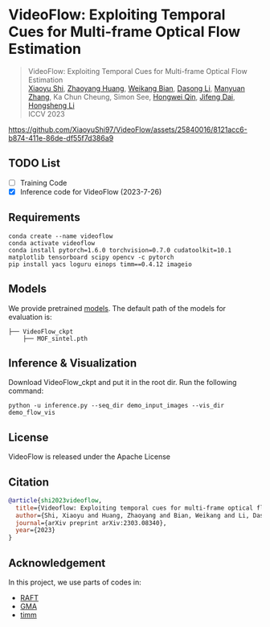 # VideoFlow: Exploiting Temporal Cues for Multi-frame Optical Flow Estimation
<!-- ### [Project Page](https://drinkingcoder.github.io/publication/flowformer/)  -->

> VideoFlow: Exploiting Temporal Cues for Multi-frame Optical Flow Estimation  
> [Xiaoyu Shi](https://xiaoyushi97.github.io/), [Zhaoyang Huang](https://drinkingcoder.github.io), [Weikang Bian](https://wkbian.github.io/), [Dasong Li](https://dasongli1.github.io/), [Manyuan Zhang](https://manyuan97.github.io/), Ka Chun Cheung, Simon See, [Hongwei Qin](http://qinhongwei.com/academic/), [Jifeng Dai](https://jifengdai.org/), [Hongsheng Li](https://www.ee.cuhk.edu.hk/~hsli/)  
> ICCV 2023



https://github.com/XiaoyuShi97/VideoFlow/assets/25840016/8121acc6-b874-411e-86de-df55f7d386a9



## TODO List
- [ ] Training Code
- [x] Inference code for VideoFlow (2023-7-26)

## Requirements
```shell
conda create --name videoflow
conda activate videoflow
conda install pytorch=1.6.0 torchvision=0.7.0 cudatoolkit=10.1 matplotlib tensorboard scipy opencv -c pytorch
pip install yacs loguru einops timm==0.4.12 imageio
```

## Models
We provide pretrained [models](https://drive.google.com/drive/folders/16YqDD_IQpzrVWvDHI9xK3kO0MaXnNIGx?usp=sharing). The default path of the models for evaluation is:
```Shell
├── VideoFlow_ckpt
    ├── MOF_sintel.pth

```

## Inference & Visualization
Download VideoFlow_ckpt and put it in the root dir. Run the following command:
```shell
python -u inference.py --seq_dir demo_input_images --vis_dir demo_flow_vis
```

<!-- ## Data Preparation
Similar to RAFT, to evaluate/train FlowFormer, you will need to download the required datasets. 
* [FlyingChairs](https://lmb.informatik.uni-freiburg.de/resources/datasets/FlyingChairs.en.html#flyingchairs)
* [FlyingThings3D](https://lmb.informatik.uni-freiburg.de/resources/datasets/SceneFlowDatasets.en.html)
* [Sintel](http://sintel.is.tue.mpg.de/)
* [KITTI](http://www.cvlibs.net/datasets/kitti/eval_scene_flow.php?benchmark=flow)
* [HD1K](http://hci-benchmark.iwr.uni-heidelberg.de/) (optional)

By default `datasets.py` will search for the datasets in these locations. You can create symbolic links to wherever the datasets were downloaded in the `datasets` folder

```Shell
├── datasets
    ├── Sintel
        ├── test
        ├── training
    ├── KITTI
        ├── testing
        ├── training
        ├── devkit
    ├── FlyingChairs_release
        ├── data
    ├── FlyingThings3D
        ├── frames_cleanpass
        ├── frames_finalpass
        ├── optical_flow
```

## Requirements
```shell
conda create --name flowformer
conda activate flowformer
conda install pytorch=1.6.0 torchvision=0.7.0 cudatoolkit=10.1 matplotlib tensorboard scipy opencv -c pytorch
pip install yacs loguru einops timm==0.4.12 imageio
```

## Training
The script will load the config according to the training stage. The trained model will be saved in a directory in `logs` and `checkpoints`. For example, the following script will load the config `configs/default.py`. The trained model will be saved as `logs/xxxx/final` and `checkpoints/chairs.pth`.
```shell
python -u train_FlowFormer.py --name chairs --stage chairs --validation chairs
```
To finish the entire training schedule, you can run:
```shell
./run_train.sh
```

## Models
We provide [models](https://drive.google.com/drive/folders/1K2dcWxaqOLiQ3PoqRdokrgWsGIf3yBA_?usp=sharing) trained in the four stages. The default path of the models for evaluation is:
```Shell
├── checkpoints
    ├── chairs.pth
    ├── things.pth
    ├── sintel.pth
    ├── kitti.pth
    ├── flowformer-small.pth 
    ├── things_kitti.pth
```
flowformer-small.pth is a small version of our flowformer. things_kitti.pth is the FlowFormer# introduced in our [supplementary](https://drinkingcoder.github.io/publication/flowformer/images/FlowFormer-supp.pdf), used for KITTI training set evaluation.

## Evaluation
The model to be evaluated is assigned by the `_CN.model` in the config file.

Evaluating the model on the Sintel training set and the KITTI training set. The corresponding config file is `configs/things_eval.py`.
```Shell
# with tiling technique
python evaluate_FlowFormer_tile.py --eval sintel_validation
python evaluate_FlowFormer_tile.py --eval kitti_validation --model checkpoints/things_kitti.pth
# without tiling technique
python evaluate_FlowFormer.py --dataset sintel
```
||with tile|w/o tile|
|----|-----|--------|
|clean|0.94|1.01|
|final|2.33|2.40|

Evaluating the small version model. The corresponding config file is `configs/small_things_eval.py`.
```Shell
# with tiling technique
python evaluate_FlowFormer_tile.py --eval sintel_validation --small
# without tiling technique
python evaluate_FlowFormer.py --dataset sintel --small
```
||with tile|w/o tile|
|----|-----|--------|
|clean|1.21|1.32|
|final|2.61|2.68|


Generating the submission for the Sintel and KITTI benchmarks. The corresponding config file is `configs/submission.py`.
```Shell
python evaluate_FlowFormer_tile.py --eval sintel_submission
python evaluate_FlowFormer_tile.py --eval kitti_submission
```
Visualizing the sintel dataset:
```Shell
python visualize_flow.py --eval_type sintel --keep_size
```
Visualizing an image sequence extracted from a video:
```Shell
python visualize_flow.py --eval_type seq
```
The default image sequence format is:
```Shell
├── demo_data
    ├── mihoyo
        ├── 000001.png
        ├── 000002.png
        ├── 000003.png
            .
            .
            .
        ├── 001000.png
``` -->


## License
VideoFlow is released under the Apache License

## Citation
```bibtex
@article{shi2023videoflow,
  title={Videoflow: Exploiting temporal cues for multi-frame optical flow estimation},
  author={Shi, Xiaoyu and Huang, Zhaoyang and Bian, Weikang and Li, Dasong and Zhang, Manyuan and Cheung, Ka Chun and See, Simon and Qin, Hongwei and Dai, Jifeng and Li, Hongsheng},
  journal={arXiv preprint arXiv:2303.08340},
  year={2023}
}
```

## Acknowledgement

In this project, we use parts of codes in:
- [RAFT](https://github.com/princeton-vl/RAFT)
- [GMA](https://github.com/zacjiang/GMA)
- [timm](https://github.com/rwightman/pytorch-image-models)
